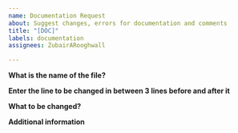 ```yaml
---
name: Documentation Request
about: Suggest changes, errors for documentation and comments
title: "[DOC]"
labels: documentation
assignees: ZubairARooghwall

---
```


**What is the name of the file?**


**Enter the line to be changed in between 3 lines before and after it**


**What to be changed?**


**Additional information**
